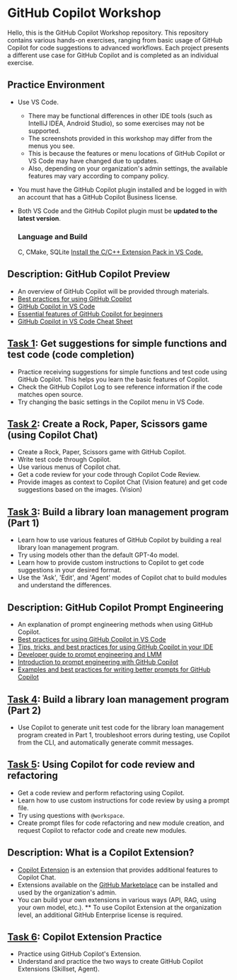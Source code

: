 # GitHub Copilot Workshop
Hello, this is the GitHub Copilot Workshop repository.
This repository contains various hands-on exercises, ranging from basic usage of GitHub Copilot for code suggestions to advanced workflows. Each project presents a different use case for GitHub Copilot and is completed as an individual exercise.

## Practice Environment
- Use VS Code.
  * There may be functional differences in other IDE tools (such as IntelliJ IDEA, Android Studio), so some exercises may not be supported.
  * The screenshots provided in this workshop may differ from the menus you see.
  * This is because the features or menu locations of GitHub Copilot or VS Code may have changed due to updates.
  * Also, depending on your organization's admin settings, the available features may vary according to company policy.

- You must have the GitHub Copilot plugin installed and be logged in with an account that has a GitHub Copilot Business license.
- Both VS Code and the GitHub Copilot plugin must be **updated to the latest version**.

  ### Language and Build
  C, CMake, SQLite
  [Install the C/C++ Extension Pack in VS Code.](https://code.visualstudio.com/docs/cpp/config-mingw)

## Description: GitHub Copilot Preview
 - An overview of GitHub Copilot will be provided through materials.
  - [Best practices for using GitHub Copilot](https://docs.github.com/ko/enterprise-cloud@latest/copilot/using-github-copilot/best-practices-for-using-github-copilot)
  - [GitHub Copilot in VS Code](https://code.visualstudio.com/docs/copilot/overview)
  - [Essential features of GitHub Copilot for beginners](https://github.blog/ai-and-ml/github-copilot/github-for-beginners-essential-features-of-github-copilot/)
  - [GitHub Copilot in VS Code Cheat Sheet](https://code.visualstudio.com/docs/copilot/reference/copilot-vscode-features#:~:text=Define%20shared%20instructions%20for%20code%20generation%20in%20a,common%20instructions%20supplement%20your%20own%20personal%20code-generation%20instructions.)

## [Task 1](/Task01/README.md): Get suggestions for simple functions and test code (code completion)
 - Practice receiving suggestions for simple functions and test code using GitHub Copilot. This helps you learn the basic features of Copilot.
 - Check the GitHub Copilot Log to see reference information if the code matches open source.
 - Try changing the basic settings in the Copilot menu in VS Code.

## [Task 2](/Task02/README.md): Create a Rock, Paper, Scissors game (using Copilot Chat)
 - Create a Rock, Paper, Scissors game with GitHub Copilot.
 - Write test code through Copilot.
 - Use various menus of Copilot chat.
 - Get a code review for your code through Copilot Code Review.
 - Provide images as context to Copilot Chat (Vision feature) and get code suggestions based on the images. (Vision)

## [Task 3](/Task03/README.md): Build a library loan management program (Part 1)
 - Learn how to use various features of GitHub Copilot by building a real library loan management program.
 - Try using models other than the default GPT-4o model.
 - Learn how to provide custom instructions to Copilot to get code suggestions in your desired format.
 - Use the 'Ask', 'Edit', and 'Agent' modes of Copilot chat to build modules and understand the differences.

## Description: GitHub Copilot Prompt Engineering
 - An explanation of prompt engineering methods when using GitHub Copilot.
 - [Best practices for using GitHub Copilot in VS Code](https://code.visualstudio.com/docs/copilot/prompt-crafting)
 - [Tips, tricks, and best practices for using GitHub Copilot in your IDE](https://github.blog/developer-skills/github/how-to-use-github-copilot-in-your-ide-tips-tricks-and-best-practices/)
 - [Developer guide to prompt engineering and LMM](https://github.blog/ai-and-ml/generative-ai/prompt-engineering-guide-generative-ai-llms/)
 - [Introduction to prompt engineering with GitHub Copilot](https://learn.microsoft.com/training/modules/introduction-prompt-engineering-with-github-copilot//?WT.mc_id=academic-113596-abartolo)
- [Examples and best practices for writing better prompts for GitHub Copilot](https://github.blog/developer-skills/github/how-to-write-better-prompts-for-github-copilot/)

## [Task 4](/Task04/README.md): Build a library loan management program (Part 2)
  - Use Copilot to generate unit test code for the library loan management program created in Part 1, troubleshoot errors during testing, use Copilot from the CLI, and automatically generate commit messages.

## [Task 5](/Task05/README.md): Using Copilot for code review and refactoring
  - Get a code review and perform refactoring using Copilot.
  - Learn how to use custom instructions for code review by using a prompt file.
  - Try using questions with `@workspace`.
  - Create prompt files for code refactoring and new module creation, and request Copilot to refactor code and create new modules.

## Description: What is a Copilot Extension?
  - [Copilot Extension](https://github.com/features/copilot/extensions) is an extension that provides additional features to Copilot Chat.
  - Extensions available on the [GitHub Marketplace](https://github.com/marketplace?type=apps&copilot_app=true) can be installed and used by the organization's admin.
  - You can build your own extensions in various ways (API, RAG, using your own model, etc.).
  ** To use Copilot Extension at the organization level, an additional GitHub Enterprise license is required.

## [Task 6](/Task06/README.md): Copilot Extension Practice
  - Practice using GitHub Copilot's Extension.
  - Understand and practice the two ways to create GitHub Copilot Extensions (Skillset, Agent).





